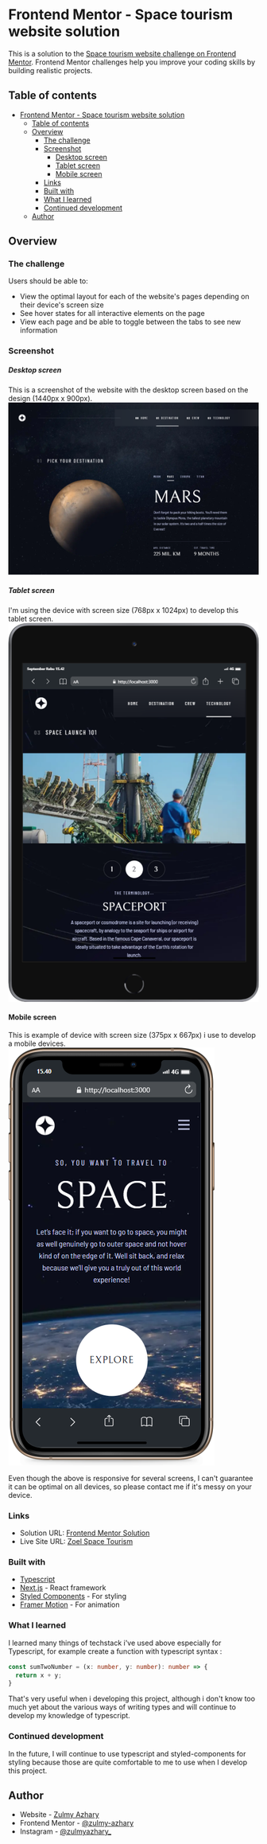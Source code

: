 # Frontend Mentor - Space tourism website solution

This is a solution to the [Space tourism website challenge on Frontend Mentor](https://www.frontendmentor.io/challenges/space-tourism-multipage-website-gRWj1URZ3). Frontend Mentor challenges help you improve your coding skills by building realistic projects. 

## Table of contents

- [Frontend Mentor - Space tourism website solution](#frontend-mentor---space-tourism-website-solution)
  - [Table of contents](#table-of-contents)
  - [Overview](#overview)
    - [The challenge](#the-challenge)
    - [Screenshot](#screenshot)
        - [Desktop screen](#desktop-screen)
        - [Tablet screen](#tablet-screen)
      - [Mobile screen](#mobile-screen)
    - [Links](#links)
    - [Built with](#built-with)
    - [What I learned](#what-i-learned)
    - [Continued development](#continued-development)
  - [Author](#author)

## Overview

### The challenge

Users should be able to:

- View the optimal layout for each of the website's pages depending on their device's screen size
- See hover states for all interactive elements on the page
- View each page and be able to toggle between the tabs to see new information

### Screenshot

##### Desktop screen
This is a screenshot of the website with the desktop screen based on the design (1440px x 900px).
![Desktop screen](./screenshot/desktop.png)

##### Tablet screen
I'm using the device with screen size (768px x 1024px) to develop this tablet screen.
![Tablet screen](./screenshot/tablet.png)

#### Mobile screen
This is example of device with screen size (375px x 667px) i use to develop a mobile devices.
![Mobile screen](./screenshot/mobile.png)

Even though the above is responsive for several screens, I can't guarantee it can be optimal on all devices, so please contact me if it's messy on your device.

### Links

- Solution URL: [Frontend Mentor Solution](https://www.frontendmentor.io/solutions/space-tourism-nextjs-typescript-styledcomponents-framermotion-D-Qt0HmGAM)
- Live Site URL: [Zoel Space Tourism](https://zoel-space-tourism.vercel.app/)

### Built with

- [Typescript](https://www.typescriptlang.org)
- [Next.js](https://nextjs.org/) - React framework
- [Styled Components](https://styled-components.com/) - For styling
- [Framer Motion](https://www.framer.com/) - For animation

### What I learned

I learned many things of techstack i've used above especially for Typescript, for example create a function with typescript syntax :

```ts
const sumTwoNumber = (x: number, y: number): number => {
  return x + y;
}
```

That's very useful when i developing this project, although i don't know too much yet about the various ways of writing types and will continue to develop my knowledge of typescript.

### Continued development

In the future, I will continue to use typescript and styled-components for styling because those are quite comfortable to me to use when I develop this project.

## Author

- Website - [Zulmy Azhary](https://zulmy-azhary.vercel.app)
- Frontend Mentor - [@zulmy-azhary](https://www.frontendmentor.io/profile/zulmy-azhary)
- Instagram - [@zulmyazhary_](https://www.instagram.com/zulmyazhary_)